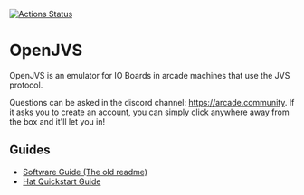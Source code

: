 [![Actions Status](https://github.com/openjvs/openjvs/workflows/Build/badge.svg)](https://github.com/openjvs/openjvs/actions)

# OpenJVS

OpenJVS is an emulator for IO Boards in arcade machines that use the JVS protocol.

Questions can be asked in the discord channel: https://arcade.community. If it asks you to create an account, you can simply click anywhere away from the box  and it'll let you in!

## Guides

- [Software Guide (The old readme)](docs/guide.md) 
- [Hat Quickstart Guide](docs/hat-quickstart.md)


